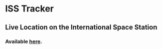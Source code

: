 # ISS Tracker

## Live Location on the International Space Station


### Available [here](https://v4ncb8ou3m.execute-api.sa-east-1.amazonaws.com/dev).

